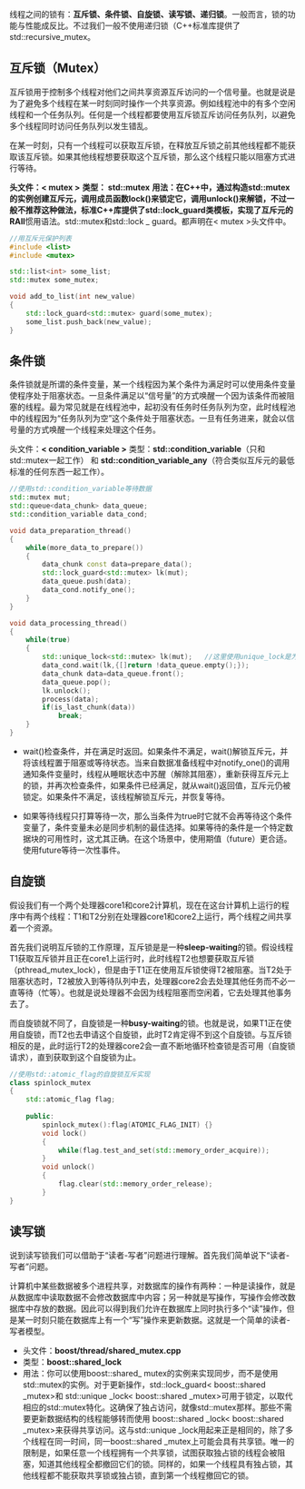 线程之间的锁有：**互斥锁、条件锁、自旋锁、读写锁、递归锁**。一般而言，锁的功能与性能成反比。不过我们一般不使用递归锁（C++标准库提供了std::recursive_mutex。



## 互斥锁（Mutex）

​		互斥锁用于控制多个线程对他们之间共享资源互斥访问的一个信号量。也就是说是为了避免多个线程在某一时刻同时操作一个共享资源。例如线程池中的有多个空闲线程和一个任务队列。任何是一个线程都要使用互斥锁互斥访问任务队列，以避免多个线程同时访问任务队列以发生错乱。

​		在某一时刻，只有一个线程可以获取互斥锁，在释放互斥锁之前其他线程都不能获取该互斥锁。如果其他线程想要获取这个互斥锁，那么这个线程只能以阻塞方式进行等待。

**头文件：< mutex >**
**类型： std::mutex**
**用法：**在C++中，通过构造std::mutex的实例创建互斥元，调用成员函数lock()来锁定它，调用unlock()来解锁，不过一般不推荐这种做法，标准C++库提供了std::lock_guard类模板，实现了互斥元的**RAII**惯用语法。std::mutex和std::lock _ guard。都声明在< mutex >头文件中。

```c++
//用互斥元保护列表
#include <list>
#include <mutex>

std::list<int> some_list;
std::mutex some_mutex;

void add_to_list(int new_value)
{
    std::lock_guard<std::mutex> guard(some_mutex);
    some_list.push_back(new_value);
}
```



## 条件锁

​		条件锁就是所谓的条件变量，某一个线程因为某个条件为满足时可以使用条件变量使程序处于阻塞状态。一旦条件满足以“信号量”的方式唤醒一个因为该条件而被阻塞的线程。最为常见就是在线程池中，起初没有任务时任务队列为空，此时线程池中的线程因为“任务队列为空”这个条件处于阻塞状态。一旦有任务进来，就会以信号量的方式唤醒一个线程来处理这个任务。

头文件：**< condition_variable >**
类型：**std::condition_variable**（只和std::mutex一起工作） 和 **std::condition_variable_any**（符合类似互斥元的最低标准的任何东西一起工作）。

```c++
//使用std::condition_variable等待数据
std::mutex mut;
std::queue<data_chunk> data_queue;
std::condition_variable data_cond;

void data_preparation_thread()
{
    while(more_data_to_prepare())
    {
        data_chunk const data=prepare_data();
        std::lock_guard<std::mutex> lk(mut);
        data_queue.push(data);
        data_cond.notify_one();
    }
}

void data_processing_thread()
{
    while(true)
    {
        std::unique_lock<std::mutex> lk(mut);   //这里使用unique_lock是为了后面方便解锁
        data_cond.wait(lk,{[]return !data_queue.empty();});
        data_chunk data=data_queue.front();
        data_queue.pop();
        lk.unlock();
        process(data);
        if(is_last_chunk(data))
            break;
    }
}
```

- wait()检查条件，并在满足时返回。如果条件不满足，wait()解锁互斥元，并将该线程置于阻塞或等待状态。当来自数据准备线程中对notify_one()的调用通知条件变量时，线程从睡眠状态中苏醒（解除其阻塞），重新获得互斥元上的锁，并再次检查条件，如果条件已经满足，就从wait()返回值，互斥元仍被锁定。如果条件不满足，该线程解锁互斥元，并恢复等待。

- 如果等待线程只打算等待一次，那么当条件为true时它就不会再等待这个条件变量了，条件变量未必是同步机制的最佳选择。如果等待的条件是一个特定数据块的可用性时，这尤其正确。在这个场景中，使用期值（future）更合适。使用future等待一次性事件。



## 自旋锁

​		假设我们有一个两个处理器core1和core2计算机，现在在这台计算机上运行的程序中有两个线程：T1和T2分别在处理器core1和core2上运行，两个线程之间共享着一个资源。

​		首先我们说明互斥锁的工作原理，互斥锁是是一种**sleep-waiting**的锁。假设线程T1获取互斥锁并且正在core1上运行时，此时线程T2也想要获取互斥锁（pthread_mutex_lock），但是由于T1正在使用互斥锁使得T2被阻塞。当T2处于阻塞状态时，T2被放入到等待队列中去，处理器core2会去处理其他任务而不必一直等待（忙等）。也就是说处理器不会因为线程阻塞而空闲着，它去处理其他事务去了。

​		而自旋锁就不同了，自旋锁是一种**busy-waiting**的锁。也就是说，如果T1正在使用自旋锁，而T2也去申请这个自旋锁，此时T2肯定得不到这个自旋锁。与互斥锁相反的是，此时运行T2的处理器core2会一直不断地循环检查锁是否可用（自旋锁请求），直到获取到这个自旋锁为止。


```c++
//使用std::atomic_flag的自旋锁互斥实现
class spinlock_mutex
{
    std::atomic_flag flag;
    
    public:
        spinlock_mutex():flag(ATOMIC_FLAG_INIT) {}
        void lock()
        {
            while(flag.test_and_set(std::memory_order_acquire));
        }
        void unlock()
        {
            flag.clear(std::memory_order_release);
        }
}
```



## 读写锁

​		说到读写锁我们可以借助于“读者-写者”问题进行理解。首先我们简单说下“读者-写者”问题。

​		计算机中某些数据被多个进程共享，对数据库的操作有两种：一种是读操作，就是从数据库中读取数据不会修改数据库中内容；另一种就是写操作，写操作会修改数据库中存放的数据。因此可以得到我们允许在数据库上同时执行多个“读”操作，但是某一时刻只能在数据库上有一个“写”操作来更新数据。这就是一个简单的读者-写者模型。

- 头文件：**boost/thread/shared_mutex.cpp**
- 类型：**boost::shared_lock**
- 用法：你可以使用boost::shared_ mutex的实例来实现同步，而不是使用std::mutex的实例。对于更新操作，std::lock_guard< boost::shared _mutex>和 std::unique _lock< boost::shared _mutex>可用于锁定，以取代相应的std::mutex特化。这确保了独占访问，就像std::mutex那样。那些不需要更新数据结构的线程能够转而使用 boost::shared _lock< boost::shared _mutex>来获得共享访问。这与std::unique _lock用起来正是相同的，除了多个线程在同一时间，同一boost::shared _mutex上可能会具有共享锁。唯一的限制是，如果任意一个线程拥有一个共享锁，试图获取独占锁的线程会被阻塞，知道其他线程全都撤回它们的锁。同样的，如果一个线程具有独占锁，其他线程都不能获取共享锁或独占锁，直到第一个线程撤回它的锁。
  

